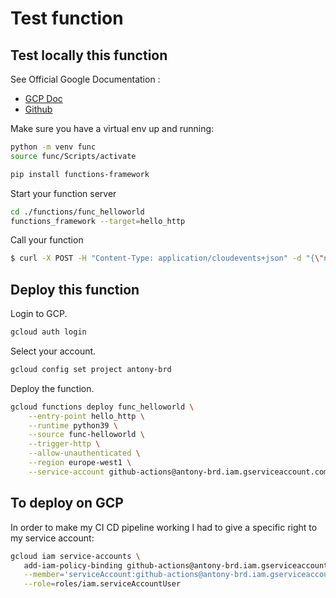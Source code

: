 # Test function

## Test locally this function

See Official Google Documentation :
* [GCP Doc](https://cloud.google.com/functions/docs/running/function-frameworks#functions-local-ff-install-python)
* [Github](https://github.com/GoogleCloudPlatform/functions-framework-python)

Make sure you have a virtual env up and running:
```sh
python -m venv func
source func/Scripts/activate

pip install functions-framework
```

Start your function server
```sh
cd ./functions/func_helloworld
functions_framework --target=hello_http
```

Call your function
```sh
$ curl -X POST -H "Content-Type: application/cloudevents+json" -d "{\"name\": \"toto\"}" http://192.168.1.86:8080/
```

## Deploy this function

Login to GCP.
```sh
gcloud auth login
```

Select your account.
```sh
gcloud config set project antony-brd
```

Deploy the function.
```sh
gcloud functions deploy func_helloworld \
    --entry-point hello_http \
    --runtime python39 \
    --source func-helloworld \
    --trigger-http \
    --allow-unauthenticated \
    --region europe-west1 \
    --service-account github-actions@antony-brd.iam.gserviceaccount.com 
```

## To deploy on GCP

In order to make my CI CD pipeline working I had to give a specific right to my service account:

```sh
gcloud iam service-accounts \
   add-iam-policy-binding github-actions@antony-brd.iam.gserviceaccount.com  \
   --member='serviceAccount:github-actions@antony-brd.iam.gserviceaccount.com' \
   --role=roles/iam.serviceAccountUser
```



